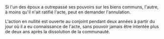 Si l'un des époux a outrepassé ses pouvoirs sur les biens communs, l'autre, à moins qu'il n'ait ratifié l'acte, peut en demander l'annulation.

L'action en nullité est ouverte au conjoint pendant deux années à partir du jour où il a eu connaissance de l'acte, sans pouvoir jamais être intentée plus de deux ans après la dissolution de la communauté.
